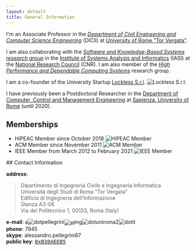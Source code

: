 ```yaml
---
layout: default
title: General Information
---
```


I'm an Associate Professor in the *[Department of Civil Engineering and Computer Science Engineering](http://dicii.uniroma2.it/)* (DICII) at [University of Rome "Tor Vergata"](https://web.uniroma2.it/).

I am also collaborating with the *[Software and Knowledge-Based Systems research group](http://saks-wiki.iasi.cnr.it/xwiki/bin/view/Portal/public/)* in the [Institute of Systems Analysis and Informatics](http://www.iasi.cnr.it/) (IASI) at the [National Research Council](https://www.cnr.it/) (CNR). I am also member of the *[High Performance and Dependable Computing Systems](https://hpdcs.github.io/)* research group.

<div class="valign-wrapper">
<p>I am a co-founder of the University Startup <a href="https://www.lockless.it" target="_blank">Lockless S.r.l</a>. <img alt="Lockless S.r.l." src="{{ site.url }}/images/lockless.png"/></p>
</div>

I have previously been a Postdoctoral Researcher in the [Department of Computer, Control and Management Engineering](https://www.diag.uniroma1.it/en) at [Sapienza, University of Rome](https://www.uniroma1.it/en/) (until 2020).

## Memberships

<div class="valign-wrapper">
<ul>
    <li>HiPEAC Member since October 2018 <img alt="HiPEAC Member" src="{{ site.url }}/images/hipeac.png"/></li>
    <li>ACM Member since November 2011 <img alt="ACM Member" src="{{ site.url }}/images/ACM_member.png"/></li>
    <li>IEEE Member from March 2012 to February 2021 <img alt="IEEE Member" src="{{ site.url }}/images/IEEE_member.png"/></li>
</ul>
</div>
## Contact Information

**address**:

> Dipartimento di Ingegneria Civile e Ingegneria Informatica   
> Università degli Studi di Roma “Tor Vergata”   
> Edificio di Ingegneria dell’Informazione   
> Stanza A3-06    
> Via del Politecnico 1, 00133, Roma (Italy)

**e-mail**: a<img src="images/dot.gif" alt=" dot " />pellegrini<img src="images/at.gif" alt=" at " style="vertical-align:middle;"/>ing<img src="images/dot.gif" alt=" dot " />uniroma2<img src="images/dot.gif" alt=" dot " />it   
**phone**: 7945   
**skype**: alessandro.pellegrini87  
**public key**: <a href="http://pgp.mit.edu:11371/pks/lookup?search=0x727B52C0B30AEEB5" target="_blank"><span style="font-family: monospace;">0xB30AEEB5</span></a>
